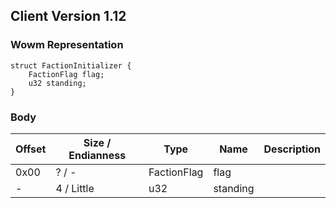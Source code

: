 ## Client Version 1.12

### Wowm Representation
```rust,ignore
struct FactionInitializer {
    FactionFlag flag;    
    u32 standing;    
}

```
### Body
| Offset | Size / Endianness | Type | Name | Description |
| ------ | ----------------- | ---- | ---- | ----------- |
| 0x00 | ? / - | FactionFlag | flag |  |
| - | 4 / Little | u32 | standing |  |
